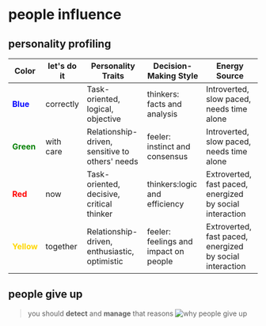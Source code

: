 # people influence

## personality profiling
|**Color**                                 |**let's do it**  |**Personality Traits**                          |**Decision-Making Style**            |**Energy Source**                                       |
|-----------                               |-----------------|------------------------------------------------|-----------------------------------  |---------------------------                             |
|<span style="color:blue">**Blue**</span>  |correctly        |Task-oriented, logical, objective               |thinkers: facts and analysis         |Introverted, slow paced, needs time alone               |
|<span style="color:green">**Green**</span>|with care        |Relationship-driven, sensitive to others' needs |feeler: instinct and consensus       |Introverted, slow paced, needs time alone               |
|<span style="color:red">**Red**</span>    |now              |Task-oriented, decisive, critical thinker       |thinkers:logic and efficiency        |Extroverted, fast paced, energized by social interaction|
|<span style="color:gold">**Yellow**</span>|together         |Relationship-driven, enthusiastic, optimistic   |feeler: feelings and impact on people|Extroverted, fast paced, energized by social interaction|


## people give up
> you should **detect** and **manage** that reasons
![why people give up](https://i.ibb.co/2FxBSBJ/why-people-give-up.jpg)
